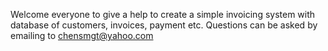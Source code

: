 Welcome everyone to give a help to create a simple invoicing system with database of customers, invoices, payment etc.
Questions can be asked by emailing to chensmgt@yahoo.com
